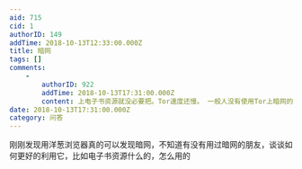 ```yaml
---
aid: 715
cid: 1
authorID: 149
addTime: 2018-10-13T12:33:00.000Z
title: 暗网
tags: []
comments:
    -
        authorID: 922
        addTime: 2018-10-13T17:31:00.000Z
        content: 上电子书资源就没必要把。Tor速度还慢。 一般人没有使用Tor上暗网的需求吧。
date: 2018-10-13T17:31:00.000Z
category: 问答
---
```


刚刚发现用洋葱浏览器真的可以发现暗网，不知道有没有用过暗网的朋友，谈谈如何更好的利用它，比如电子书资源什么的，怎么用的
